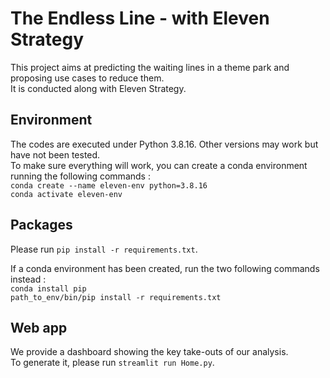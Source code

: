 # The Endless Line  -  with Eleven Strategy  
  
This project aims at predicting the waiting lines in a theme park and proposing use cases to reduce them.  
It is conducted along with Eleven Strategy.  
  
## Environment
The codes are executed under Python 3.8.16. Other versions may work but have not been tested.  
To make sure everything will work, you can create a conda environment running the following commands :  
`conda create --name eleven-env python=3.8.16`  
`conda activate eleven-env`  

## Packages  
Please run `pip install -r requirements.txt`.  
  
If a conda environment has been created, run the two following commands instead :  
`conda install pip`  
`path_to_env/bin/pip install -r requirements.txt`  
  
## Web app
We provide a dashboard showing the key take-outs of our analysis.  
To generate it, please run `streamlit run Home.py`.
